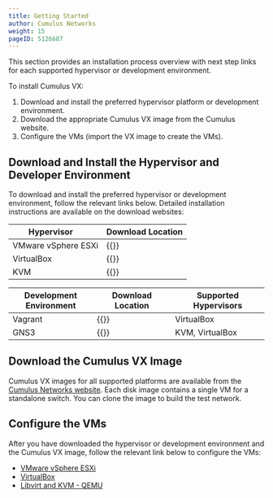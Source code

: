 ```yaml
---
title: Getting Started
author: Cumulus Networks
weight: 15
pageID: 5126687
---
```

This section provides an installation process overview with next step links for each supported hypervisor or development environment.

To install Cumulus VX:

1. Download and install the preferred hypervisor platform or development environment.
2. Download the appropriate Cumulus VX image from the Cumulus website.
3. Configure the VMs (import the VX image to create the VMs).

## Download and Install the Hypervisor and Developer Environment

To download and install the preferred hypervisor or development environment, follow the relevant links below. Detailed installation instructions are available on the download websites:

| <div style="width:150px">Hypervisor | Download Location |
| ------------------- | --------------------------------------------------------------- |
| VMware vSphere ESXi | {{<exlink url="http://www.vmware.com/products/vsphere.html" >}} |
| VirtualBox          | {{<exlink url="https://www.virtualbox.org/wiki/Downloads" >}}   |
| KVM                 | {{<exlink url="http://www.qemu-project.org/download/" >}}       |

| <div style="width:150px">Development Environment | Download Location | Supported Hypervisors |
| ---------| ---------------------------------------------------------------| --------------- |
| Vagrant  | {{<exlink url="https://www.vagrantup.com/downloads.html" >}}   | VirtualBox      |
| GNS3     | {{<exlink url="https://community.gns3.com/software" >}}        | KVM, VirtualBox |

## Download the Cumulus VX Image

Cumulus VX images for all supported platforms are available from the [Cumulus Networks website](https://cumulusnetworks.com/products/cumulus-vx/download/). Each disk image contains a single VM for a standalone switch. You can clone the image to build the test network.

## Configure the VMs

After you have downloaded the hypervisor or development environment and the Cumulus VX image, follow the relevant link below to configure the VMs:

- [VMware vSphere ESXi](VMware-vSphere-ESXi-5.5/)
- [VirtualBox](VirtualBox/)
- [Libvirt and KVM - QEMU](Libvirt-and-KVM-QEMU/)

